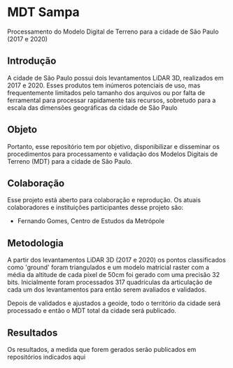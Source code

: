 # MDT Sampa

Processamento do Modelo Digital de Terreno para a cidade de São Paulo (2017 e 2020)

## Introdução

A cidade de São Paulo possui dois levantamentos LiDAR 3D, realizados em 2017 e 2020. Esses produtos tem inúmeros potenciais de uso, mas frequentemente limitados pelo tamanho dos arquivos ou por falta de ferramental para processar rapidamente tais recursos, sobretudo para a escala das dimensões geográficas da cidade de São Paulo

## Objeto

Portanto, esse repositório tem por objetivo, disponibilizar e disseminar os procedimentos para processamento e validação dos Modelos Digitais de Terreno (MDT) para a cidade de São Paulo.

## Colaboração

Esse projeto está aberto para colaboração e reprodução. Os atuais colaboradores e instituições participantes desse projeto são:

* Fernando Gomes, Centro de Estudos da Metrópole

## Metodologia

A partir dos levantamentos LiDAR 3D (2017 e 2020) os pontos classificados como 'ground' foram triangulados e um modelo matricial raster com a média da altitude de cada píxel de 50cm foi gerado com uma precisão 32 bits. Inicialmente foram processados 317 quadrículas da articulação de cada um dos levantamentos para então serem avaliados e validados.

Depois de validados e ajustados a geoide, todo o território da cidade será processado e então o MDT total da cidade será publicado.

## Resultados

Os resultados, a medida que forem gerados serão publicados em repositórios indicados aqui
